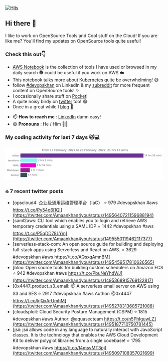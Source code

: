 [![Hits](https://hits.seeyoufarm.com/api/count/incr/badge.svg?url=https%3A%2F%2Fgithub.com%2Fakhan4u%2Fhit-counter&count_bg=%2379C83D&title_bg=%23555555&icon=&icon_color=%23E7E7E7&title=visits&edge_flat=false)](https://hits.seeyoufarm.com)

## Hi there 👋

I like to work on OpenSource Tools and Cool stuff on the Cloud! If you are like me? You'll find my updates on OpenSource tools quite useful!

### Check this out👇

* [AWS Notebook](https://histre.com/public/notebooks/dnllyanu/aws/) is the collection of tools I have used or browsed in my daily search 🕵️ could be useful if you work on AWS ☁️
* This notebook talks more about [Kubernetes](https://histre.com/public/notebooks/6uxdvo3y/kubernetes/) quite be overwhelming! 😅
* follow [#devopskhan](https://www.linkedin.com/feed/hashtag/devopskhan/) on LinkedIn & my [subreddit](https://www.reddit.com/r/devopskhan/) for more frequent content on OpenSource tools! ✨
* I occasionally share stuff on [Pocket](https://getpocket.com/@ej6g8d1dp2829A16a9Tf5d4T6bAMp3d8791rejDe86yem3bm4e14ex4fT4dluk29)!
* A quite noisy birdy on [twitter](https://twitter.com/Amaankhan4you) too! 😂
* Once in a great while I [blog](https://linuxparrot.com/) 😬


- 📫 **How to reach me** : [LinkedIn](https://www.linkedin.com/in/amaan-khan-linux-ninja) damn easy!
- 😄 **Pronouns** : He / Him 🤷‍♂️

### My coding activity for last 7 days 🐱💻

<img src="https://github.com/akhan4u/akhan4u/blob/main/images/stat.svg" alt="Amaan's Wakatime Activity!"/>

### 🔝 7 recent twitter posts
<!-- DEVDOJO:START -->
- [opscloud4: 企业级通用运维管理平台（IaC）
⭐️ 979
#devopskhan #aws
https://t.co/Py54o6i1QI](https://twitter.com/Amaankhan4you/status/1495640721159688194)
- [saml2aws: CLI tool which enables you to login and retrieve AWS temporary credentials using a SAML IDP
⭐️ 1442
#devopskhan #aws
https://t.co/P5qDD78LYm](https://twitter.com/Amaankhan4you/status/1495550119462117377)
- [serverless-stack-com: An open source guide for building and deploying full-stack apps using Serverless and React on AWS.
⭐️ 3629
#devopskhan #aws
https://t.co/AQsxqAmnBM](https://twitter.com/Amaankhan4you/status/1495459517810626565)
- [blox: Open source tools for building custom schedulers on Amazon ECS
⭐️ 942
#devopskhan #aws
https://t.co/PbuNeYhdWJ](https://twitter.com/Amaankhan4you/status/1495368915769122817)
- [0x4447_product_s3_email: 📫 A serverless email server on AWS using S3 and SES
⭐️ 2917
#devopskhan #aws
Author: @0x4447
https://t.co/kjQxArUmhM](https://twitter.com/Amaankhan4you/status/1495278313685721088)
- [cloudsploit: Cloud Security Posture Management &lpar;CSPM&rpar;
⭐️ 1815
#devopskhan #aws
Author: @aquasecteam
https://t.co/n5PhIguwLZ](https://twitter.com/Amaankhan4you/status/1495187710750781445)
- [jsii: jsii allows code in any language to naturally interact with JavaScript classes. It is the technology that enables the AWS Cloud Development Kit to deliver polyglot libraries from a single codebase!
⭐️ 1795
#devopskhan #aws
https://t.co/f4msvMT3pj](https://twitter.com/Amaankhan4you/status/1495097108357021699)
<!-- DEVDOJO:END -->

<!-- ![Amaan's GitHub stats](https://github-readme-stats.vercel.app/api?username=akhan4u&count_private=true&show_icons=true&hide=contribs) -->
